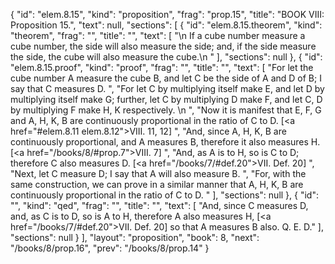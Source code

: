 {
  "id": "elem.8.15",
  "kind": "proposition",
  "frag": "prop.15",
  "title": "BOOK VIII: Proposition 15.",
  "text": null,
  "sections": [
    {
      "id": "elem.8.15.theorem",
      "kind": "theorem",
      "frag": "",
      "title": "",
      "text": [
        "\n       If a cube number measure a cube number, the side will also measure the side; and, if the side measure the side, the cube will also measure the cube.\n      "
      ],
      "sections": null
    },
    {
      "id": "elem.8.15.proof",
      "kind": "proof",
      "frag": "",
      "title": "",
      "text": [
        "For let the cube number A measure the cube B, and let C be the side of A and D of B; I say that C measures D. ",
        "For let C by multiplying itself make E, and let D by multiplying itself make G; further, let C by multiplying D make F, and let C, D by multiplying F make H, K respectively. \n      ",
        "Now it is manifest that E, F, G and A, H, K, B are continuously proportional in the ratio of C to D. [<a href=\"#elem.8.11 elem.8.12\">VIII. 11, 12</a>] ",
        "And, since A, H, K, B are continuously proportional, and A measures B, therefore it also measures H. [<a href=\"/books/8/#prop.7\">VIII. 7</a>] ",
        "And, as A is to H, so is C to D; therefore C also measures D. [<a href=\"/books/7/#def.20\">VII. Def. 20</a>] ",
        "Next, let C measure D; I say that A will also measure B. ",
        "For, with the same construction, we can prove in a similar manner that A, H, K, B are continuously proportional in the ratio of C to D. "
      ],
      "sections": null
    },
    {
      "id": "",
      "kind": "qed",
      "frag": "",
      "title": "",
      "text": [
        "And, since C measures D, and, as C is to D, so is A to H, therefore A also measures H, [<a href=\"/books/7/#def.20\">VII. Def. 20</a>] so that A measures B also. Q. E. D."
      ],
      "sections": null
    }
  ],
  "layout": "proposition",
  "book": 8,
  "next": "/books/8/prop.16",
  "prev": "/books/8/prop.14"
}
